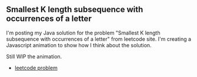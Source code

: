 ## Smallest K length subsequence with occurrences of a letter

I'm posting my Java solution for the problem "Smallest K length subsequence with occurrences of a letter" from leetcode 
site. I'm creating a Javascript animation to show how I think about the solution.

Still WIP the animation. 

* [leetcode problem](https://leetcode.com/problems/smallest-k-length-subsequence-with-occurrences-of-a-letter/)